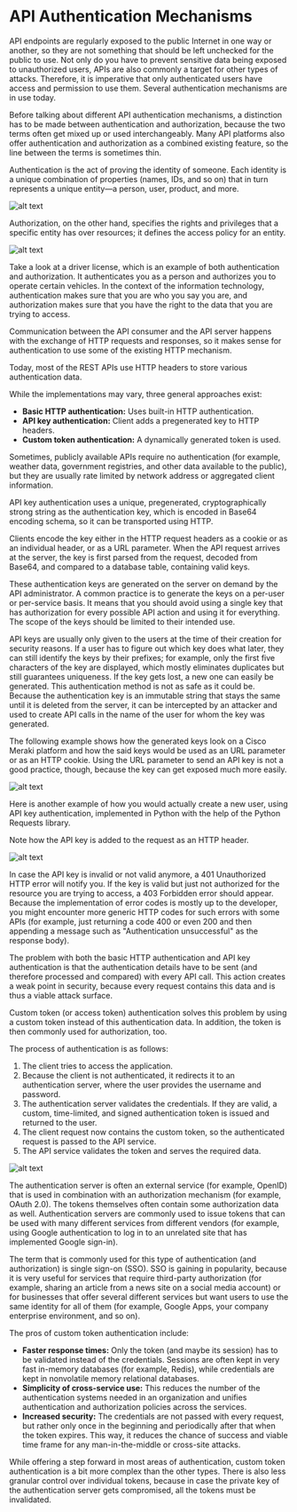 
# API Authentication Mechanisms

API endpoints are regularly exposed to the public Internet in one way or another, so they are not something that should be left unchecked for the public to use. Not only do you have to prevent sensitive data being exposed to unauthorized users, APIs are also commonly a target for other types of attacks. Therefore, it is imperative that only authenticated users have access and permission to use them. Several authentication mechanisms are in use today.

Before talking about different API authentication mechanisms, a distinction has to be made between authentication and authorization, because the two terms often get mixed up or used interchangeably. Many API platforms also offer authentication and authorization as a combined existing feature, so the line between the terms is sometimes thin.

Authentication is the act of proving the identity of someone. Each identity is a unique combination of properties (names, IDs, and so on) that in turn represents a unique entity—a person, user, product, and more.

![alt text](/DevNet/DEVASC_200-901/Images/image-320.png)

Authorization, on the other hand, specifies the rights and privileges that a specific entity has over resources; it defines the access policy for an entity.

![alt text](/DevNet/DEVASC_200-901/Images/image-321.png)

Take a look at a driver license, which is an example of both authentication and authorization. It authenticates you as a person and authorizes you to operate certain vehicles. In the context of the information technology, authentication makes sure that you are who you say you are, and authorization makes sure that you have the right to the data that you are trying to access.

Communication between the API consumer and the API server happens with the exchange of HTTP requests and responses, so it makes sense for authentication to use some of the existing HTTP mechanism.

Today, most of the REST APIs use HTTP headers to store various authentication data.

While the implementations may vary, three general approaches exist:

- **Basic HTTP authentication:** Uses built-in HTTP authentication.
- **API key authentication:** Client adds a pregenerated key to HTTP headers.
- **Custom token authentication:** A dynamically generated token is used.

Sometimes, publicly available APIs require no authentication (for example, weather data, government registries, and other data available to the public), but they are usually rate limited by network address or aggregated client information.

API key authentication uses a unique, pregenerated, cryptographically strong string as the authentication key, which is encoded in Base64 encoding schema, so it can be transported using HTTP.

Clients encode the key either in the HTTP request headers as a cookie or as an individual header, or as a URL parameter. When the API request arrives at the server, the key is first parsed from the request, decoded from Base64, and compared to a database table, containing valid keys.

These authentication keys are generated on the server on demand by the API administrator. A common practice is to generate the keys on a per-user or per-service basis. It means that you should avoid using a single key that has authorization for every possible API action and using it for everything. The scope of the keys should be limited to their intended use.

API keys are usually only given to the users at the time of their creation for security reasons. If a user has to figure out which key does what later, they can still identify the keys by their prefixes; for example, only the first five characters of the key are displayed, which mostly eliminates duplicates but still guarantees uniqueness. If the key gets lost, a new one can easily be generated. This authentication method is not as safe as it could be. Because the authentication key is an immutable string that stays the same until it is deleted from the server, it can be intercepted by an attacker and used to create API calls in the name of the user for whom the key was generated.

The following example shows how the generated keys look on a Cisco Meraki platform and how the said keys would be used as an URL parameter or as an HTTP cookie. Using the URL parameter to send an API key is not a good practice, though, because the key can get exposed much more easily.

![alt text](/DevNet/DEVASC_200-901/Images/image-322.png)

Here is another example of how you would actually create a new user, using API key authentication, implemented in Python with the help of the Python Requests library.

Note how the API key is added to the request as an HTTP header.

![alt text](/DevNet/DEVASC_200-901/Images/image-323.png)

In case the API key is invalid or not valid anymore, a 401 Unauthorized HTTP error will notify you. If the key is valid but just not authorized for the resource you are trying to access, a 403 Forbidden error should appear. Because the implementation of error codes is mostly up to the developer, you might encounter more generic HTTP codes for such errors with some APIs (for example, just returning a code 400 or even 200 and then appending a message such as "Authentication unsuccessful" as the response body).

The problem with both the basic HTTP authentication and API key authentication is that the authentication details have to be sent (and therefore processed and compared) with every API call. This action creates a weak point in security, because every request contains this data and is thus a viable attack surface.

Custom token (or access token) authentication solves this problem by using a custom token instead of this authentication data. In addition, the token is then commonly used for authorization, too.

The process of authentication is as follows:

1. The client tries to access the application.
2. Because the client is not authenticated, it redirects it to an authentication server, where the user provides the username and password.
3. The authentication server validates the credentials. If they are valid, a custom, time-limited, and signed authentication token is issued and returned to the user.
4. The client request now contains the custom token, so the authenticated request is passed to the API service.
5. The API service validates the token and serves the required data.

![alt text](/DevNet/DEVASC_200-901/Images/image-324.png)

The authentication server is often an external service (for example, OpenID) that is used in combination with an authorization mechanism (for example, OAuth 2.0). The tokens themselves often contain some authorization data as well. Authentication servers are commonly used to issue tokens that can be used with many different services from different vendors (for example, using Google authentication to log in to an unrelated site that has implemented Google sign-in).

The term that is commonly used for this type of authentication (and authorization) is single sign-on (SSO). SSO is gaining in popularity, because it is very useful for services that require third-party authorization (for example, sharing an article from a news site on a social media account) or for businesses that offer several different services but want users to use the same identity for all of them (for example, Google Apps, your company enterprise environment, and so on).

The pros of custom token authentication include:

- **Faster response times:** Only the token (and maybe its session) has to be validated instead of the credentials. Sessions are often kept in very fast in-memory databases (for example, Redis), while credentials are kept in nonvolatile memory relational databases.
- **Simplicity of cross-service use:** This reduces the number of the authentication systems needed in an organization and unifies authentication and authorization policies across the services.
- **Increased security:** The credentials are not passed with every request, but rather only once in the beginning and periodically after that when the token expires. This way, it reduces the chance of success and viable time frame for any man-in-the-middle or cross-site attacks.

While offering a step forward in most areas of authentication, custom token authentication is a bit more complex than the other types. There is also less granular control over individual tokens, because in case the private key of the authentication server gets compromised, all the tokens must be invalidated.
